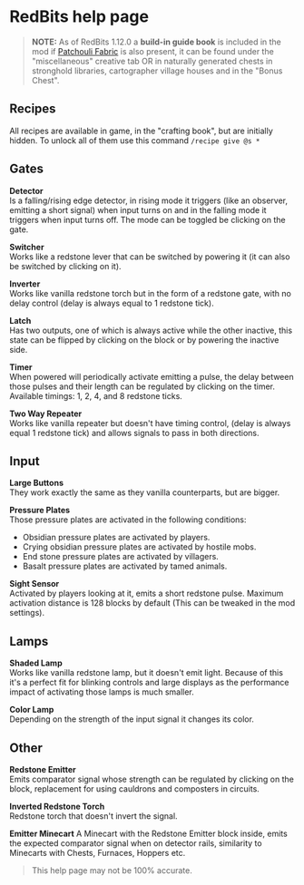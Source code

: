 # RedBits help page

> **NOTE:** As of RedBits 1.12.0 a **build-in guide book** is included in the mod if 
> [Patchouli Fabric](https://www.curseforge.com/minecraft/mc-mods/patchouli-fabric) is also present, it can be found under the "miscellaneous"
> creative tab OR in naturally generated chests in stronghold libraries, 
> cartographer village houses and in the "Bonus Chest".

## Recipes

All recipes are available in game, in the "crafting book", 
but are initially hidden. To unlock all of them use this command 
`/recipe give @s *`

## Gates

**Detector**  
Is a falling/rising edge detector, in rising mode it triggers
(like an observer, emitting a short signal) when input turns on 
and in the falling mode it triggers when input turns off. 
The mode can be toggled be clicking on the gate.

**Switcher**  
Works like a redstone lever that can be switched by powering it (it can also be switched by clicking
on it).

**Inverter**  
Works like vanilla redstone torch but in the form of a redstone gate,
with no delay control (delay is always equal to 1 redstone tick).

**Latch**  
Has two outputs, one of which is always active while the other inactive,
this state can be flipped by clicking on the block or by powering the
inactive side.

**Timer**  
When powered will periodically activate emitting a pulse,
the delay between those pulses and their length can be regulated
by clicking on the timer. Available timings: 1, 2, 4, and 8 redstone ticks.

**Two Way Repeater**  
Works like vanilla repeater but doesn't have timing control,
(delay is always equal 1 redstone tick) and allows signals to
pass in both directions.

## Input

**Large Buttons**  
They work exactly the same as they vanilla counterparts, but are bigger.

**Pressure Plates**  
Those pressure plates are activated in the following conditions:
- Obsidian pressure plates are activated by players.
- Crying obsidian pressure plates are activated by hostile mobs.
- End stone pressure plates are activated by villagers.
- Basalt pressure plates are activated by tamed animals.

**Sight Sensor**  
Activated by players looking at it, emits a short redstone pulse. 
Maximum activation distance is 128 blocks by default (This can be tweaked in the mod settings).

## Lamps

**Shaded Lamp**  
Works like vanilla redstone lamp, but it doesn't emit light. 
Because of this it's a perfect fit for blinking controls and large displays 
as the performance impact of activating those lamps is much smaller.

**Color Lamp**  
Depending on the strength of the input signal it changes its color.

## Other

**Redstone Emitter**  
Emits comparator signal whose strength can be regulated by clicking on the block, 
replacement for using cauldrons and composters in circuits.

**Inverted Redstone Torch**  
Redstone torch that doesn't invert the signal.

**Emitter Minecart**
A Minecart with the Redstone Emitter block inside, emits the expected comparator signal when on detector rails, 
similarity to Minecarts with Chests, Furnaces, Hoppers etc.

> This help page may not be 100% accurate.
